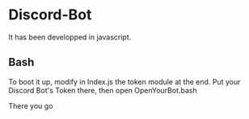 # Discord-Bot  
It has been developped in javascript.

## Bash 
To boot it up, modify in Index.js the token module at the end. Put your Discord Bot's Token there, then open OpenYourBot.bash

There you go 
